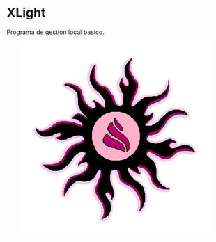 # XLight

Programa de gestion local basico.

<p align="center">
  <img src="https://github.com/MoonAntonio/XLight/blob/master/res/Icono.png?raw=true">
</p>
